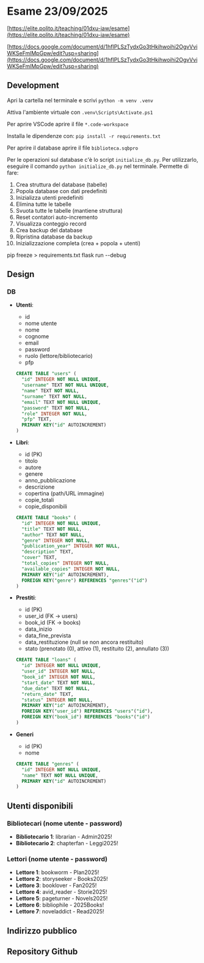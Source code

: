 # Esame 23/09/2025

[https://elite.polito.it/teaching/01dxu-iaw/esame](https://elite.polito.it/teaching/01dxu-iaw/esame)

[https://docs.google.com/document/d/1hfIPLSzTydxGo3tHkihwoihi2OgvVviWKSeFmlMpGpw/edit?usp=sharing](https://docs.google.com/document/d/1hfIPLSzTydxGo3tHkihwoihi2OgvVviWKSeFmlMpGpw/edit?usp=sharing)

## Development

Apri la cartella nel terminale e scrivi `python -m venv .venv`

Attiva l'ambiente virtuale con `.venv\Scripts\Activate.ps1`

Per aprire VSCode aprire il file `*.code-workspace`

Installa le dipendenze con: `pip install -r requirements.txt`

Per aprire il database aprire il file `biblioteca.sqbpro`

Per le operazioni sul database c'è lo script `initialize_db.py`. Per utilizzarlo, eseguire il comando `python initialize_db.py` nel terminale. 
Permette di fare:

1. Crea struttura del database (tabelle)
2. Popola database con dati predefiniti
3. Inizializza utenti predefiniti
4. Elimina tutte le tabelle
5. Svuota tutte le tabelle (mantiene struttura)
6. Reset contatori auto-incremento
7. Visualizza conteggio record
8. Crea backup del database
9. Ripristina database da backup
10. Inizializzazione completa (crea + popola + utenti)

pip freeze > requirements.txt
flask run --debug

## Design

### DB

- **Utenti**:
  - id
  - nome utente
  - nome
  - cognome
  - email
  - password
  - ruolo (lettore/bibliotecario)
  - pfp
  
  ```sql
  CREATE TABLE "users" (
    "id" INTEGER NOT NULL UNIQUE,
    "username" TEXT NOT NULL UNIQUE,
    "name" TEXT NOT NULL,
    "surname" TEXT NOT NULL,
    "email" TEXT NOT NULL UNIQUE,
    "password" TEXT NOT NULL,
    "role" INTEGER NOT NULL,
    "pfp" TEXT,
    PRIMARY KEY("id" AUTOINCREMENT)
  )
  ```

- **Libri**:
  - id (PK)
  - titolo
  - autore
  - genere
  - anno_pubblicazione
  - descrizione
  - copertina (path/URL immagine)
  - copie_totali
  - copie_disponibili

  ```sql
  CREATE TABLE "books" (
    "id" INTEGER NOT NULL UNIQUE,
    "title" TEXT NOT NULL,
    "author" TEXT NOT NULL,
    "genre" INTEGER NOT NULL,
    "publication_year" INTEGER NOT NULL,
    "description" TEXT,
    "cover" TEXT,
    "total_copies" INTEGER NOT NULL,
    "available_copies" INTEGER NOT NULL,
    PRIMARY KEY("id" AUTOINCREMENT),
    FOREIGN KEY("genre") REFERENCES "genres"("id")
  )
  ```

- **Prestiti**:
  - id (PK)
  - user_id (FK → users)
  - book_id (FK → books)
  - data_inizio
  - data_fine_prevista
  - data_restituzione (null se non ancora restituito)
  - stato (prenotato (0), attivo (1), restituito (2), annullato (3))
  
  ```sql
  CREATE TABLE "loans" (
    "id" INTEGER NOT NULL UNIQUE,
    "user_id" INTEGER NOT NULL,
    "book_id" INTEGER NOT NULL,
    "start_date" TEXT NOT NULL,
    "due_date" TEXT NOT NULL,
    "return_date" TEXT,
    "status" INTEGER NOT NULL,
    PRIMARY KEY("id" AUTOINCREMENT),
    FOREIGN KEY("user_id") REFERENCES "users"("id"),
    FOREIGN KEY("book_id") REFERENCES "books"("id")
  )
  ```

- **Generi**
  - id (PK)
  - nome
  
  ```sql
  CREATE TABLE "genres" (
    "id" INTEGER NOT NULL UNIQUE,
    "name" TEXT NOT NULL UNIQUE,
    PRIMARY KEY("id" AUTOINCREMENT)
  )
  ```

## Utenti disponibili

### Bibliotecari (nome utente - password)

- **Bibliotecario 1**: librarian - Admin2025!
- **Bibliotecario 2**: chapterfan - Leggi2025!

### Lettori (nome utente - password)

- **Lettore 1**: bookworm - Plan2025!
- **Lettore 2**: storyseeker - Books2025!
- **Lettore 3**: booklover - Fan2025!
- **Lettore 4**: avid_reader - Storie2025!
- **Lettore 5**: pageturner - Novels2025!
- **Lettore 6**: bibliophile - 2025Books!
- **Lettore 7**: noveladdict - Read2025!

## Indirizzo pubblico



## Repository Github

